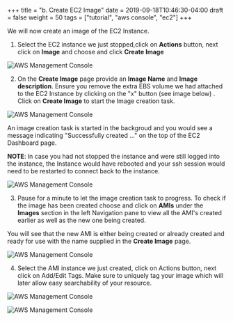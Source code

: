 +++
title = "b. Create EC2 Image"
date = 2019-09-18T10:46:30-04:00
draft = false
weight = 50
tags = ["tutorial", "aws console", "ec2"]
+++

We will now create an image of the EC2 Instance.

1.	Select the EC2 instance we just stopped,click on **Actions** button, next click on **Image** and choose and click **Create Image** 


![AWS Management Console](/images/hpc-aws-parallelcluster-workshop/EC2CreateImage.png)


2.	On the **Create Image** page provide an **Image Name** and **Image description**. Ensure you remove the extra EBS volume we had attached to the EC2 Instance by clicking on the "x" button (see image below) . Click on **Create Image** to start the Image creation task.


![AWS Management Console](/images/hpc-aws-parallelcluster-workshop/EC2CreateImageDialog.png)

An image creation task is started in the backgroud and you would see a message indicating "Successfully created ..." on the top of the EC2 Dashboard page.

**NOTE**: In case you had not stopped the instance and were still logged into the instance, the Instance would have rebooted and your ssh session would need to be restarted to connect back to the instance.

![AWS Management Console](/images/hpc-aws-parallelcluster-workshop/EC2CreateImageSuccess.png)

3.	Pause for a minute to let the image creation task to progress. To check if the image has been created choose and click on **AMIs** under the **Images** section in the left Navigation pane to view all the AMI's created earlier as well as the new one being created.

You will see that the new AMI is either being created or already created and ready for use with the name supplied in the **Create Image** page.


![AWS Management Console](/images/hpc-aws-parallelcluster-workshop/EC2AMI.png)

4.	Select the AMI instance we just created, click on Actions button, next click on Add/Edit Tags. Make sure to uniquely tag your image which will later allow easy searchability of your resource.

![AWS Management Console](/images/hpc-aws-parallelcluster-workshop/EC2AMI2.png)

![AWS Management Console](/images/hpc-aws-parallelcluster-workshop/EC2AMIAddTags.png)

